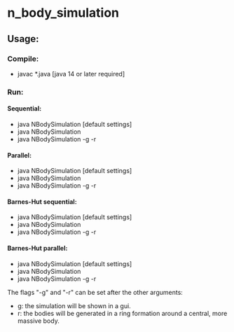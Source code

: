 # n_body_simulation

## Usage:

### Compile: 
- javac *.java [java 14 or later required]

### Run:

#### Sequential:
- java NBodySimulation [default settings]
- java NBodySimulation <numBodies> <numSteps> 
- java NBodySimulation <numBodies> <numSteps> -g -r

#### Parallel:
- java NBodySimulation [default settings]
- java NBodySimulation <numBodies> <numSteps> <numWorkers>
- java NBodySimulation <numBodies> <numSteps> <numWorkers> -g -r

#### Barnes-Hut sequential:
- java NBodySimulation [default settings]
- java NBodySimulation <numBodies> <numSteps> <theta>
- java NBodySimulation <numBodies> <numSteps> <theta> -g -r

#### Barnes-Hut parallel:
- java NBodySimulation [default settings]
- java NBodySimulation <numBodies> <numSteps> <theta> <numWorkers>
- java NBodySimulation <numBodies> <numSteps> <theta> <numWorkers> -g -r

The flags "-g" and "-r" can be set after the other arguments:
- g: the simulation will be shown in a gui.
- r: the bodies will be generated in a ring formation around a central, more massive body.

